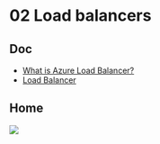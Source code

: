 # 02 Load balancers

## Doc
* [What is Azure Load Balancer?](https://docs.microsoft.com/en-ca/azure/load-balancer/load-balancer-overview)
* [Load Balancer](https://azure.microsoft.com/en-ca/services/load-balancer/)

## Home
[<img src="https://i.imgur.com/tWHsqTo.png">](https://i.imgur.com/tWHsqTo.png)
